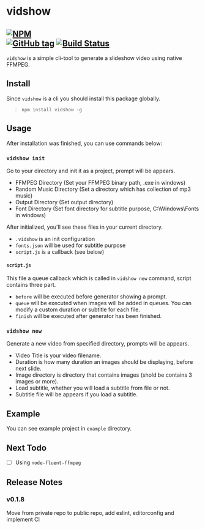 # vidshow
[![NPM](https://nodei.co/npm/vidshow.png)](https://nodei.co/npm/vidshow/)  
[![GitHub tag](https://img.shields.io/github/tag/oknoorap/vidshow.svg)]() [![Build Status](https://travis-ci.org/oknoorap/vidshow.svg?branch=master)](https://travis-ci.org/oknoorap/vidshow) 
---
`vidshow` is a simple cli-tool to generate a slideshow video using native FFMPEG.

## Install
Since `vidshow` is a cli you should install this package globally.
> `npm install vidshow -g`

## Usage
After installation was finished, you can use commands below:

### `vidshow init`
Go to your directory and init it as a project, prompt will be appears.  
* FFMPEG Directory (Set your FFMPEG binary path, .exe in windows)
* Random Music Directory (Set a directory which has collection of mp3 music)
* Output Directory (Set output directory)
* Font Directory (Set font directory for subtitle purpose, C:\\Windows\\Fonts in windows)

After initialized, you'll see these files in your current directory.  
* `.vidshow` is an init configuration
* `fonts.json` will be used for subtitle purpose
* `script.js` is a callback (see below)

#### `script.js`
This file a queue callback which is called in `vidshow new` command, script contains three part.  
* `before` will be executed before generator showing a prompt.
* `queue` will be executed when images will be added in queues. You can modify a custom duration or subtitle for each file.
* `finish` will be executed after generator has been finished.

### `vidshow new`
Generate a new video from specified directory, prompts will be appears.  
* Video Title is your video filename.
* Duration is how many duration an images should be displaying, before next slide.
* Image directory is directory that contains images (shold be contains 3 images or more).
* Load subtitle, whether you will load a subtitle from file or not.
* Subtitle file will be appears if you load a subtitle.

## Example
You can see example project in `example` directory.

## Next Todo
* [ ] Using `node-fluent-ffmpeg`

## Release Notes
### v0.1.8
Move from private repo to public repo, add eslint, editorconfig and implement CI
